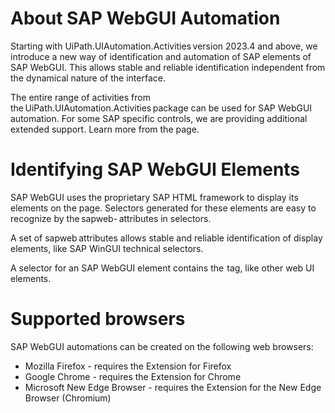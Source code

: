 ﻿# About SAP WebGUI Automation

Starting with UiPath.UIAutomation.Activities version 2023.4 and above, we
            introduce a new way of identification and automation of SAP elements of SAP WebGUI. This
            allows stable and reliable identification independent from the dynamical nature of the
            interface.

The entire range of activities from the UiPath.UIAutomation.Activities package can be
            used for SAP WebGUI automation. For some SAP specific controls, we are providing
            additional extended support. Learn more from the  page.

# Identifying SAP WebGUI Elements

SAP WebGUI uses the
                proprietary SAP HTML framework to display its elements on the page. Selectors
                generated for these elements are easy to recognize by
                the sapweb- attributes in selectors.

A set of
                    sapweb attributes allows stable and reliable identification of
                display elements, like SAP WinGUI technical selectors.

A selector for an SAP
                WebGUI element contains the <webctrl> tag, like other web UI
                elements.

# Supported browsers

SAP WebGUI automations can be created on
                the following web browsers:

* Mozilla Firefox - requires the Extension for Firefox
* Google Chrome - requires the Extension for Chrome
* Microsoft New Edge Browser - requires the Extension for the New Edge Browser (Chromium)
